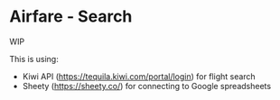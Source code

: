 # Airfare - Search

WIP

This is using:
- Kiwi API (https://tequila.kiwi.com/portal/login) for flight search
- Sheety (https://sheety.co/) for connecting to Google spreadsheets
